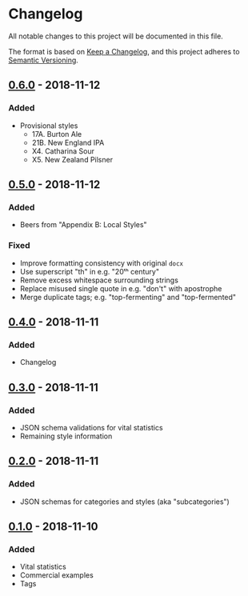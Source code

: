 # Changelog

All notable changes to this project will be documented in this file.

The format is based on [Keep a Changelog], and this project adheres to [Semantic
Versioning].

## [0.6.0] - 2018-11-12

### Added

- Provisional styles
  - 17A. Burton Ale
  - 21B. New England IPA
  - X4. Catharina Sour
  - X5. New Zealand Pilsner

## [0.5.0] - 2018-11-12

### Added

- Beers from "Appendix B: Local Styles"

### Fixed

- Improve formatting consistency with original `docx`
- Use superscript "th" in e.g. "20ᵗʰ century"
- Remove excess whitespace surrounding strings
- Replace misused single quote in e.g. "don't" with apostrophe
- Merge duplicate tags; e.g. "top-fermenting" and "top-fermented"

## [0.4.0] - 2018-11-11

### Added

- Changelog

## [0.3.0] - 2018-11-11

### Added

- JSON schema validations for vital statistics
- Remaining style information

## [0.2.0] - 2018-11-11

### Added

- JSON schemas for categories and styles (aka "subcategories")

## [0.1.0] - 2018-11-10

### Added

- Vital statistics
- Commercial examples
- Tags

[unreleased]:
	https://github.com/johnmuhl/bjcp-style-guidelines/compare/v0.6.0...HEAD
[0.6.0]:
	https://github.com/johnmuhl/bjcp-style-guidelines/compare/v0.5.0...v0.6.0
[0.5.0]:
	https://github.com/johnmuhl/bjcp-style-guidelines/compare/v0.4.0...v0.5.0
[0.4.0]:
	https://github.com/johnmuhl/bjcp-style-guidelines/compare/v0.3.0...v0.4.0
[0.3.0]:
	https://github.com/johnmuhl/bjcp-style-guidelines/compare/v0.2.0...v0.3.0
[0.2.0]:
	https://github.com/johnmuhl/bjcp-style-guidelines/compare/v0.1.0...v0.2.0
[0.1.0]:
	https://github.com/johnmuhl/bjcp-style-guidelines/compare/447bf29...v0.1.0
[keep a changelog]: https://keepachangelog.com/en/1.0.0/
[semantic versioning]: https://semver.org/spec/v2.0.0.html
